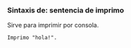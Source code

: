 ### Sintaxis de: sentencia de imprimo

Sirve para imprimir por consola.

```calo
Imprimo "hola!".
```